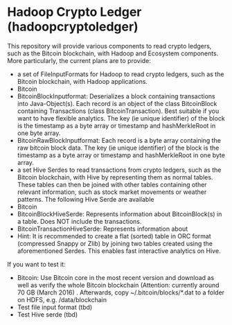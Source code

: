 # Hadoop Crypto Ledger (hadoopcryptoledger)
This repository will provide various components to read crypto ledgers, such as the Bitcoin blockchain, with Hadoop and Ecosystem components. More particularly, the current plans are to provide:
* a set of FileInputFormats for Hadoop to read crypto ledgers, such as the Bitcoin blockchain, with Hadoop applications.
 * Bitcoin
  * BitcoinBlockInputformat: Deserializes a block containing transactions into Java-Object(s). Each record is an object of the class BitcoinBlock containing Transactions (class BitcoinTransaction). Best suitable if you want to have flexible analytics. The key (ie unique identifier) of the block is the timestamp as a byte array or timestamp and hashMerkleRoot in one byte array.
  * BitcoinRawBlockInputformat: Each record is a byte array containing the raw bitcoin block data. The key (ie unique identifier) of the block is the timestamp as a byte array or timestamp and hashMerkleRoot in one byte array.
* a set Hive Serdes to read transactions from crypto ledgers, such as the Bitcoin blockchain, with Hive by representing them as normal tables. These tables can then be joined with other tables containing other relevant information, such as stock market movements or weather patterns. The following Hive Serde are available
 * Bitcoin
  * BitcoinBlockHiveSerde: Represents information about BitcoinBlock(s) in a table. Does NOT include the transactions.
  * BitcoinTransactionHiveSerde: Represents information about 
  * Hint: It is recommended to create a flat (sorted) table in ORC format (compressed Snappy or Zlib) by joining two tables created using the aforementioned Serdes. This enables fast interactive analytics on Hive.

If you want to test it:
* Bitcoin: Use Bitcoin core in the most recent version and download as well as verify the whole Bitcoin blockchain (Attention: currently around 70 GB (March 2016) . Afterwards, copy ~/.bitcoin/blocks/*.dat to a folder on HDFS, e.g. /data/blockchain
 * Test file input format (tbd)
 * Test Hive serde (tbd)

